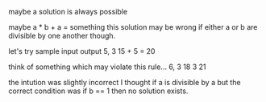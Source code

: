 maybe a solution is always possible

maybe a * b + a = something
this solution may be wrong if either a or b are divisible by one another though.

let's try sample input output
5, 3 
15 + 5 = 20

think of something which may violate this rule...
6, 3
18 3 21

the intution was slightly incorrect
I thought if a is divisible by a but the correct condition was if b == 1 then no solution exists.